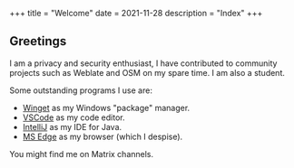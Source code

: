 +++
title = "Welcome"
date = 2021-11-28
description = "Index"
+++

## Greetings

I am a privacy and security enthusiast, I have contributed to community projects
such as Weblate and OSM on my spare time. I am also a student.

Some outstanding programs I use are:

- [Winget](https://docs.microsoft.com/en-us/windows/package-manager/winget/) as
  my Windows "package" manager.
- [VSCode](https://code.visualstudio.com) as my code editor.
- [IntelliJ](https://www.jetbrains.com/idea/) as my IDE for Java.
- [MS Edge](https://www.microsoft.com/edge) as my browser (which I despise).

You might find me on Matrix channels.

